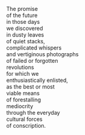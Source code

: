The promise  
of the future  
in those days  
we discovered  
in dusty leaves  
of quiet stacks,  
complicated whispers  
and vertiginous photographs  
of failed or forgotten  
revolutions  
for which we  
enthusiastically enlisted,  
as the best or most  
viable means  
of forestalling  
mediocrity  
through the everyday  
cultural forces  
of conscription.
